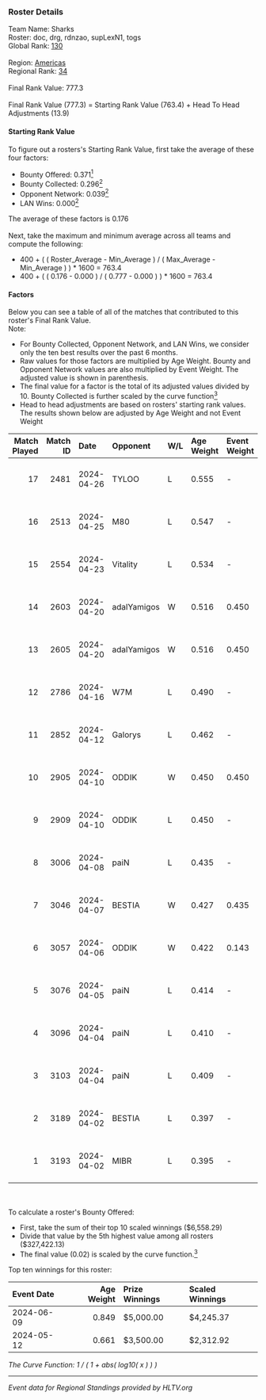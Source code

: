 ### Roster Details<br />
Team Name: Sharks<br />
Roster: doc, drg, rdnzao, supLexN1, togs<br />
Global Rank: [130](../standings_global.md)<br />
<br />
Region: [Americas]( ../standings_americas.md)<br />
Regional Rank: [34]( ../standings_americas.md)<br />
<br />
Final Rank Value:  777.3<br />
<br />
Final Rank Value (777.3) = Starting Rank Value (763.4) + Head To Head Adjustments (13.9)<br />

#### Starting Rank Value<br />
To figure out a rosters's Starting Rank Value, first take the average of these four factors:<br />
- Bounty Offered: 0.371[<sup>1</sup>](#table2)
- Bounty Collected: 0.296[<sup>2</sup>](#table1)
- Opponent Network: 0.039[<sup>2</sup>](#table1)
- LAN Wins: 0.000[<sup>2</sup>](#table1)

The average of these factors is 0.176<br />
<br />
Next, take the maximum and minimum average across all teams and compute the following:<br />
- 400 + ( ( Roster_Average - Min_Average ) / ( Max_Average - Min_Average ) ) * 1600 = 763.4
- 400 + ( ( 0.176 - 0.000 ) / ( 0.777 - 0.000 ) ) * 1600 = 763.4


#### Factors<br />
Below you can see a table of all of the matches that contributed to this roster's Final Rank Value.<br />
Note:<br />

- For Bounty Collected, Opponent Network, and LAN Wins, we consider only the ten best results over the past 6 months.
- Raw values for those factors are multiplied by Age Weight. Bounty and Opponent Network values are also multiplied by Event Weight. The adjusted value is shown in parenthesis.
- The final value for a factor is the total of its adjusted values divided by 10. Bounty Collected is further scaled by the curve function[<sup>3</sup>](#curveFunction)
- Head to head adjustments are based on rosters' starting rank values. The results shown below are adjusted by Age Weight and not Event Weight
<span id="table1"></span><br />


| Match Played | Match ID | Date       | Opponent    | W/L | Age Weight | Event Weight | Bounty Collected | Opponent Network | LAN Wins  | H2H Adj. | Roster                            |
| -: | -: | :- | :- | :- | :- | :- | :- | :- | :- | -: | :- |
|           17 |     2481 | 2024-04-26 | TYLOO       | L   | 0.555      | -            | -                | -                | -         |    -9.09 | doc, drg, rdnzao, supLexN1, togs  |
|           16 |     2513 | 2024-04-25 | M80         | L   | 0.547      | -            | -                | -                | -         |    -1.23 | doc, drg, rdnzao, supLexN1, togs  |
|           15 |     2554 | 2024-04-23 | Vitality    | L   | 0.534      | -            | -                | -                | -         |    -0.05 | doc, drg, rdnzao, supLexN1, togs  |
|           14 |     2603 | 2024-04-20 | adalYamigos | W   | 0.516      | 0.450        | 0.000 (0.000)    | 0.086 (0.020)    | 0 (0.000) |     5.64 | doc, drg, rdnzao, supLexN1, togs  |
|           13 |     2605 | 2024-04-20 | adalYamigos | W   | 0.516      | 0.450        | 0.000 (0.000)    | 0.086 (0.020)    | 0 (0.000) |     5.88 | doc, drg, rdnzao, supLexN1, togs  |
|           12 |     2786 | 2024-04-16 | W7M         | L   | 0.490      | -            | -                | -                | -         |    -6.10 | doc, drg, rdnzao, supLexN1, togs  |
|           11 |     2852 | 2024-04-12 | Galorys     | L   | 0.462      | -            | -                | -                | -         |    -4.57 | doc, drg, rdnzao, supLexN1, togs  |
|           10 |     2905 | 2024-04-10 | ODDIK       | W   | 0.450      | 0.450        | 0.096 (0.019)    | 0.822 (0.166)    | 0 (0.000) |    10.62 | doc, drg, lukiz, rdnzao, supLexN1 |
|            9 |     2909 | 2024-04-10 | ODDIK       | L   | 0.450      | -            | -                | -                | -         |    -3.57 | doc, drg, lukiz, rdnzao, supLexN1 |
|            8 |     3006 | 2024-04-08 | paiN        | L   | 0.435      | -            | -                | -                | -         |    -0.47 | doc, drg, rdnzao, supLexN1, togs  |
|            7 |     3046 | 2024-04-07 | BESTIA      | W   | 0.427      | 0.435        | 0.089 (0.017)    | 0.738 (0.137)    | 0 (0.000) |    10.43 | doc, drg, rdnzao, supLexN1, togs  |
|            6 |     3057 | 2024-04-06 | ODDIK       | W   | 0.422      | 0.143        | 0.096 (0.006)    | 0.822 (0.050)    | 0 (0.000) |    10.48 | doc, drg, gafolo, supLexN1, togs  |
|            5 |     3076 | 2024-04-05 | paiN        | L   | 0.414      | -            | -                | -                | -         |    -0.39 | doc, drg, gafolo, supLexN1, togs  |
|            4 |     3096 | 2024-04-04 | paiN        | L   | 0.410      | -            | -                | -                | -         |    -0.38 | doc, drg, gafolo, supLexN1, togs  |
|            3 |     3103 | 2024-04-04 | paiN        | L   | 0.409      | -            | -                | -                | -         |    -0.38 | doc, drg, gafolo, supLexN1, togs  |
|            2 |     3189 | 2024-04-02 | BESTIA      | L   | 0.397      | -            | -                | -                | -         |    -2.59 | doc, drg, rdnzao, supLexN1, togs  |
|            1 |     3193 | 2024-04-02 | MIBR        | L   | 0.395      | -            | -                | -                | -         |    -0.33 | doc, drg, rdnzao, supLexN1, togs  |

<br />
<span id="table2"></span><br />
To calculate a roster's Bounty Offered:<br />

- First, take the sum of their top 10 scaled winnings ($6,558.29)
- Divide that value by the 5th highest value among all rosters ($327,422.13)
- The final value (0.02) is scaled by the curve function.[<sup>3</sup>](#curveFunction)

Top ten winnings for this roster:<br />

| Event Date | Age Weight | Prize Winnings | Scaled Winnings |
| :- | -: | :- | :- |
| 2024-06-09 |      0.849 | $5,000.00      | $4,245.37       |
| 2024-05-12 |      0.661 | $3,500.00      | $2,312.92       |


<span id="curveFunction"></span>_The Curve Function: 1 / ( 1 + abs( log10( x ) ) )_<br />

---
_Event data for Regional Standings provided by HLTV.org_<br />
